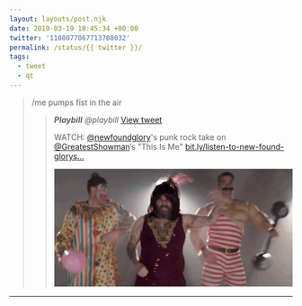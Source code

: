 ```yaml
---
layout: layouts/post.njk
date: 2019-03-19 18:45:34 +00:00
twitter: '1108077067713708032'
permalink: /status/{{ twitter }}/
tags: 
  - tweet
  - qt
---
```


> /me pumps fist in the air 
> 
> > <cite>**Playbill** @playbill</cite> [View tweet](https://twitter.com/playbill/status/1108065882612338688)
> > 
> > WATCH: [@newfoundglory](https://twitter.com/newfoundglory)'s punk rock take on [@GreatestShowman](https://twitter.com/GreatestShowman)’s "This Is Me" [bit.ly/listen-to-new-found-glorys…](http://bit.ly/listen-to-new-found-glorys-punk-rock-take-on-the-greatest-showmans-this-is-me)
> > 
> > ![](/img/_qt/D2CjzYPX0AIhHPE.jpg)

---
